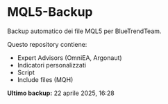 ﻿# MQL5-Backup

Backup automatico dei file MQL5 per BlueTrendTeam.

Questo repository contiene:
- Expert Advisors (OmniEA, Argonaut)
- Indicatori personalizzati
- Script
- Include files (MQH)

**Ultimo backup:** 22 aprile 2025, 16:28











